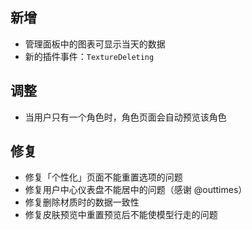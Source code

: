 ## 新增

- 管理面板中的图表可显示当天的数据
- 新的插件事件：`TextureDeleting`

## 调整

- 当用户只有一个角色时，角色页面会自动预览该角色

## 修复

- 修复「个性化」页面不能重置选项的问题
- 修复用户中心仪表盘不能居中的问题（感谢 @outtimes）
- 修复删除材质时的数据一致性
- 修复皮肤预览中重置预览后不能使模型行走的问题
